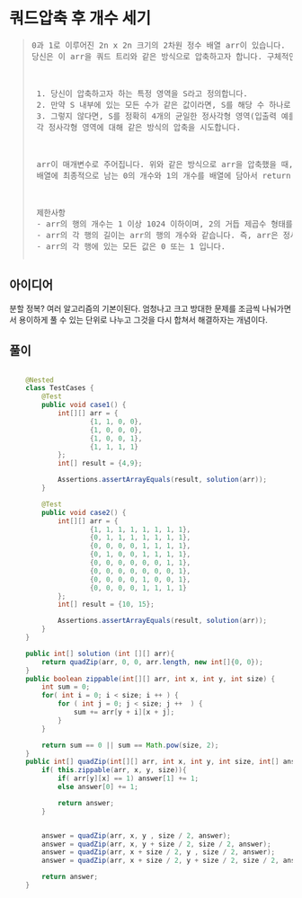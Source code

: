 # 쿼드압축 후 개수 세기


> <pre>
> 0과 1로 이루어진 2n x 2n 크기의 2차원 정수 배열 arr이 있습니다.
> 당신은 이 arr을 쿼드 트리와 같은 방식으로 압축하고자 합니다. 구체적인 방식은 다음과 같습니다.
>  <p>
>  1. 당신이 압축하고자 하는 특정 영역을 S라고 정의합니다.
>  2. 만약 S 내부에 있는 모든 수가 같은 값이라면, S를 해당 수 하나로 압축시킵니다.
>  3. 그렇지 않다면, S를 정확히 4개의 균일한 정사각형 영역(입출력 예를 참고해주시기 바랍니다.)으로 쪼갠 뒤,
>  각 정사각형 영역에 대해 같은 방식의 압축을 시도합니다.
>  <p>
>  arr이 매개변수로 주어집니다. 위와 같은 방식으로 arr을 압축했을 때,
>  배열에 최종적으로 남는 0의 개수와 1의 개수를 배열에 담아서 return 하도록 solution 함수를 완성해주세요.
>  <p>
>  제한사항
>  - arr의 행의 개수는 1 이상 1024 이하이며, 2의 거듭 제곱수 형태를 하고 있습니다. 즉, arr의 행의 개수는 1, 2, 4, 8, ..., 1024 중 하나입니다.
>  - arr의 각 행의 길이는 arr의 행의 개수와 같습니다. 즉, arr은 정사각형 배열입니다.
>  - arr의 각 행에 있는 모든 값은 0 또는 1 입니다.
> </pre>

## 아이디어
분할 정복?
여러 알고리즘의 기본이된다. 엄청나고 크고 방대한 문제를 조금씩 나눠가면서 용이하게 풀 수 있는 단위로 나누고 그것을 다시 합쳐서 해결하자는 개념이다.



## 풀이

```java

    @Nested
    class TestCases {
        @Test
        public void case1() {
            int[][] arr = {
                    {1, 1, 0, 0},
                    {1, 0, 0, 0},
                    {1, 0, 0, 1},
                    {1, 1, 1, 1}
            };
            int[] result = {4,9};

            Assertions.assertArrayEquals(result, solution(arr));
        }

        @Test
        public void case2() {
            int[][] arr = {
                    {1, 1, 1, 1, 1, 1, 1, 1},
                    {0, 1, 1, 1, 1, 1, 1, 1},
                    {0, 0, 0, 0, 1, 1, 1, 1},
                    {0, 1, 0, 0, 1, 1, 1, 1},
                    {0, 0, 0, 0, 0, 0, 1, 1},
                    {0, 0, 0, 0, 0, 0, 0, 1},
                    {0, 0, 0, 0, 1, 0, 0, 1},
                    {0, 0, 0, 0, 1, 1, 1, 1}
            };
            int[] result = {10, 15};

            Assertions.assertArrayEquals(result, solution(arr));
        }
    }

    public int[] solution (int [][] arr){
        return quadZip(arr, 0, 0, arr.length, new int[]{0, 0});
    }
    public boolean zippable(int[][] arr, int x, int y, int size) {
        int sum = 0;
        for( int i = 0; i < size; i ++ ) {
            for ( int j = 0; j < size; j ++  ) {
                sum += arr[y + i][x + j];
            }
        }

        return sum == 0 || sum == Math.pow(size, 2);
    }
    public int[] quadZip(int[][] arr, int x, int y, int size, int[] answer) {
        if( this.zippable(arr, x, y, size)){
            if( arr[y][x] == 1) answer[1] += 1;
            else answer[0] += 1;

            return answer;
        }


        answer = quadZip(arr, x, y , size / 2, answer);
        answer = quadZip(arr, x, y + size / 2, size / 2, answer);
        answer = quadZip(arr, x + size / 2, y , size / 2, answer);
        answer = quadZip(arr, x + size / 2, y + size / 2, size / 2, answer);

        return answer;
    }

```